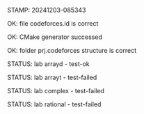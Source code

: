 STAMP: 20241203-085343
OK: file codeforces.id is correct
OK: CMake generator successed
OK: folder prj.codeforces structure is correct
STATUS: lab arrayd - test-ok
STATUS: lab arrayt - test-failed
STATUS: lab complex - test-failed
STATUS: lab rational - test-failed
